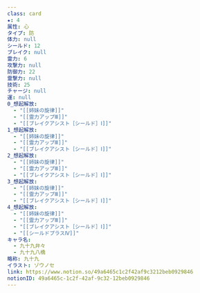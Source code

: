 ```yaml
---
class: card
★: 4
属性: 心
タイプ: 防
体力: null
シールド: 12
ブレイク: null
霊力: 6
攻撃力: null
防御力: 22
霊撃力: null
技術: 25
チャージ: null
運: null
0_想起解放:
  - "[[姉妹の旋律]]"
  - "[[霊力アップⅢ]]"
  - "[[ブレイクアシスト［シールド］Ⅰ]]"
1_想起解放:
  - "[[姉妹の旋律]]"
  - "[[霊力アップⅢ]]"
  - "[[ブレイクアシスト［シールド］Ⅰ]]"
2_想起解放:
  - "[[姉妹の旋律]]"
  - "[[霊力アップⅢ]]"
  - "[[ブレイクアシスト［シールド］Ⅰ]]"
3_想起解放:
  - "[[姉妹の旋律]]"
  - "[[霊力アップⅢ]]"
  - "[[ブレイクアシスト［シールド］Ⅰ]]"
4_想起解放:
  - "[[姉妹の旋律]]"
  - "[[霊力アップⅢ]]"
  - "[[ブレイクアシスト［シールド］Ⅰ]]"
  - "[[シールドプラスⅣ]]"
キャラ名:
  - 九十九弁々
  - 九十九八橋
略称: 九十九
イラスト: ゾウノセ
link: https://www.notion.so/49a6465c1c2f42af9c3212beb0929846
notionID: 49a6465c-1c2f-42af-9c32-12beb0929846
---
```

